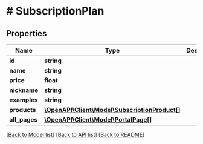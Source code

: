 # # SubscriptionPlan

## Properties

Name | Type | Description | Notes
------------ | ------------- | ------------- | -------------
**id** | **string** |  |
**name** | **string** |  |
**price** | **float** |  |
**nickname** | **string** |  |
**examples** | **string** |  |
**products** | [**\OpenAPI\Client\Model\SubscriptionProduct[]**](SubscriptionProduct.md) |  |
**all_pages** | [**\OpenAPI\Client\Model\PortalPage[]**](PortalPage.md) |  |

[[Back to Model list]](../../README.md#models) [[Back to API list]](../../README.md#endpoints) [[Back to README]](../../README.md)
